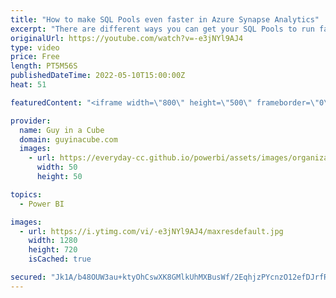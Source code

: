 ```yaml
---
title: "How to make SQL Pools even faster in Azure Synapse Analytics"
excerpt: "There are different ways you can get your SQL Pools to run faster in Azure Synapse Analytics. Patrick looks at a feature that can really take it to the next level! You seriously need to watch this if you are using Synapse dedicated SQL Pools.  Performance tuning with materialized views using dedicated"
originalUrl: https://youtube.com/watch?v=-e3jNYl9AJ4
type: video
price: Free
length: PT5M56S
publishedDateTime: 2022-05-10T15:00:00Z
heat: 51

featuredContent: "<iframe width=\"800\" height=\"500\" frameborder=\"0\" src=\"https://www.youtube.com/embed/-e3jNYl9AJ4\" allow=\"accelerometer; autoplay; encrypted-media; gyroscope; picture-in-picture\" allowfullscreen></iframe>"

provider:
  name: Guy in a Cube
  domain: guyinacube.com
  images:
    - url: https://everyday-cc.github.io/powerbi/assets/images/organizations/guyinacube.com-50x50.jpg
      width: 50
      height: 50

topics:
  - Power BI

images:
  - url: https://i.ytimg.com/vi/-e3jNYl9AJ4/maxresdefault.jpg
    width: 1280
    height: 720
    isCached: true

secured: "Jk1A/b48OUW3au+ktyOhCswXK8GMlkUhMXBusWf/2EqhjzPYcnzO12efDJrfR2txzV2e04IB+plC4wqHS9QWF7EgSfVFtzL/25DEtG7saLVp/JzDJq45bOkIDsDKjv73hqO9YsivcthLiH7xYdRkl4ljGmZcxNbGXyAvWGRCwxKD/6fuIgboPDQBn2K6Ry9XVRFbRpndjNoUQdlSyWaKqPQ1+y1MQkvLGQq1xPT9diDf0RXXSm2DIJVbcZvhTjPFi+Dj9VJm2DDkfuKV+c630zC1eDW+RfbWwfEnbV2/8VS0bpbsjtidfZTyHJTuD4i17acICYSoqw9pejwsarGCEQdqM5B8GVME4NpAkeLcZ0O+aTFMVpHlGGSVrhb8WPUBenlkei/cSEPj8GRj5pk3QHdlrdweZC6aB33+RoaMqEQ=;/smarr6RZI+Pr7AI/Zeijw=="
---
```



